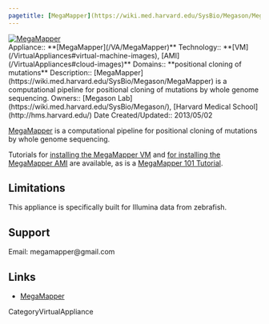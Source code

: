 ```yaml
---
pagetitle: [MegaMapper](https://wiki.med.harvard.edu/SysBio/Megason/MegaMapper)
---
```

<div class='center'>
<a href='http://linkToVirtApplOrOrg'><img src='/MegasonLabLogo.png' alt='MegaMapper'  /></a>
</div>





<div class='dictbox'>
 Appliance:: **[MegaMapper](/VA/MegaMapper)**
 Technology:: **[VM](/VirtualAppliances#virtual-machine-images), [AMI](/VirtualAppliances#cloud-images)**
 Domains:: **positional cloning of mutations** 
 Description:: [MegaMapper](https://wiki.med.harvard.edu/SysBio/Megason/MegaMapper) is a computational pipeline for positional cloning of mutations by whole genome sequencing. 
 Owners:: [Megason Lab](https://wiki.med.harvard.edu/SysBio/Megason/), [Harvard Medical School](http://hms.harvard.edu/)
 Date Created/Updated:: 2013/05/02
</div>

[MegaMapper](https://wiki.med.harvard.edu/SysBio/Megason/MegaMapper) is a computational pipeline for positional cloning of mutations by whole genome sequencing. 

Tutorials for [installing the MegaMapper VM](http://megason.med.harvard.edu/downloads/VB_MM_Galaxy_tutorial.htm) and [for installing the MegaMapper AMI](http://megason.med.harvard.edu/downloads/MM_AMI.htm) are available, as is a [MegaMapper 101 Tutorial](http://megason.med.harvard.edu/downloads/MM_tutorial.htm).


## Limitations

This appliance is specifically built for Illumina data from zebrafish.

## Support

Email: megamapper&#64;gmail&#46;com

## Links

* [MegaMapper](https://wiki.med.harvard.edu/SysBio/Megason/MegaMapper)

CategoryVirtualAppliance
